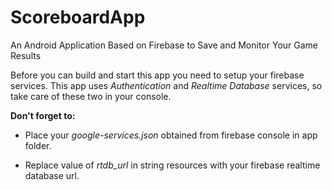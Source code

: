 # ScoreboardApp
An Android Application Based on Firebase to Save and Monitor Your Game Results

Before you can build and start this app you need to setup your firebase services.
This app uses *Authentication* and *Realtime Database* services, so take care of these two in your console.

**Don't forget to:** 
- Place your *google-services.json* obtained from firebase console in app folder.

- Replace value of *rtdb_url* in string resources with your firebase realtime database url.
